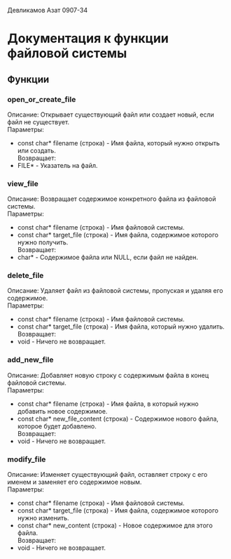 Девликамов Азат 0907-34
# Документация к функции файловой системы

## Функции

### open_or_create_file
Описание: Открывает существующий файл или создает новый, если файл не существует.  
Параметры:  
- const char* filename (строка) - Имя файла, который нужно открыть или создать.  
Возвращает:  
- FILE* - Указатель на файл.

### view_file
Описание: Возвращает содержимое конкретного файла из файловой системы.  
Параметры:  
- const char* filename (строка) - Имя файловой системы.  
- const char* target_file (строка) - Имя файла, содержимое которого нужно получить.  
Возвращает:  
- char* - Содержимое файла или NULL, если файл не найден.

### delete_file
Описание: Удаляет файл из файловой системы, пропуская и удаляя его содержимое.  
Параметры:  
- const char* filename (строка) - Имя файловой системы.  
- const char* target_file (строка) - Имя файла, который нужно удалить.  
Возвращает:  
- void - Ничего не возвращает.
### add_new_file
Описание: Добавляет новую строку с содержимым файла в конец файловой системы.  
Параметры:  
- const char* filename (строка) - Имя файла, в который нужно добавить новое содержимое.  
- const char* new_file_content (строка) - Содержимое нового файла, которое будет добавлено.  
Возвращает:  
- void - Ничего не возвращает.

### modify_file
Описание: Изменяет существующий файл, оставляет строку с его именем и заменяет его содержимое новым.  
Параметры:  
- const char* filename (строка) - Имя файловой системы.  
- const char* target_file (строка) - Имя файла, содержимое которого нужно изменить.  
- const char* new_content (строка) - Новое содержимое для этого файла.  
Возвращает:  
- void - Ничего не возвращает.
